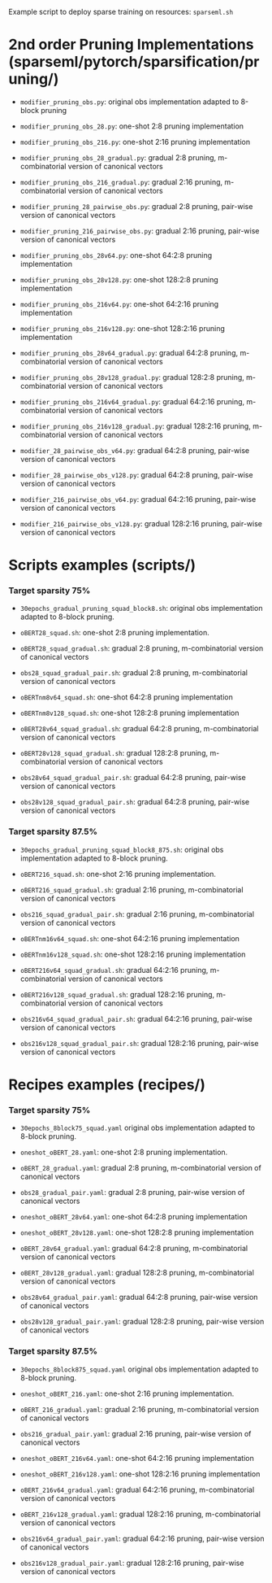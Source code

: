Example script to deploy sparse training on resources: ```sparseml.sh```

# 2nd order Pruning Implementations (sparseml/pytorch/sparsification/pruning/)

- ```modifier_pruning_obs.py```: original obs implementation adapted to 8-block pruning

- ```modifier_pruning_obs_28.py```: one-shot 2:8 pruning implementation
- ```modifier_pruning_obs_216.py```: one-shot 2:16 pruning implementation

- ```modifier_pruning_obs_28_gradual.py```: gradual 2:8 pruning, m-combinatorial version of canonical vectors
- ```modifier_pruning_obs_216_gradual.py```: gradual 2:16 pruning, m-combinatorial version of canonical vectors

- ```modifier_pruning_28_pairwise_obs.py```: gradual 2:8 pruning, pair-wise version of canonical vectors
- ```modifier_pruning_216_pairwise_obs.py```: gradual 2:16 pruning, pair-wise version of canonical vectors

- ```modifier_pruning_obs_28v64.py```: one-shot 64:2:8 pruning implementation
- ```modifier_pruning_obs_28v128.py```: one-shot 128:2:8 pruning implementation
- ```modifier_pruning_obs_216v64.py```: one-shot 64:2:16 pruning implementation
- ```modifier_pruning_obs_216v128.py```: one-shot 128:2:16 pruning implementation

- ```modifier_pruning_obs_28v64_gradual.py```: gradual 64:2:8 pruning, m-combinatorial version of canonical vectors
- ```modifier_pruning_obs_28v128_gradual.py```: gradual 128:2:8 pruning, m-combinatorial version of canonical vectors
- ```modifier_pruning_obs_216v64_gradual.py```: gradual 64:2:16 pruning, m-combinatorial version of canonical vectors
- ```modifier_pruning_obs_216v128_gradual.py```: gradual 128:2:16 pruning, m-combinatorial version of canonical vectors

- ```modifier_28_pairwise_obs_v64.py```: gradual 64:2:8 pruning, pair-wise version of canonical vectors
- ```modifier_28_pairwise_obs_v128.py```: gradual 64:2:8 pruning, pair-wise version of canonical vectors
- ```modifier_216_pairwise_obs_v64.py```: gradual 64:2:16 pruning, pair-wise version of canonical vectors
- ```modifier_216_pairwise_obs_v128.py```: gradual 128:2:16 pruning, pair-wise version of canonical vectors

# Scripts examples (scripts/)
### Target sparsity 75%
- ```30epochs_gradual_pruning_squad_block8.sh```: original obs implementation adapted to 8-block pruning.

- ```oBERT28_squad.sh```: one-shot 2:8 pruning implementation.
- ```oBERT28_squad_gradual.sh```: gradual 2:8 pruning, m-combinatorial version of canonical vectors
- ```obs28_squad_gradual_pair.sh```: gradual 2:8 pruning, m-combinatorial version of canonical vectors

- ```oBERTnm8v64_squad.sh```: one-shot 64:2:8 pruning implementation
- ```oBERTnm8v128_squad.sh```: one-shot 128:2:8 pruning implementation

- ```oBERT28v64_squad_gradual.sh```: gradual 64:2:8 pruning, m-combinatorial version of canonical vectors
- ```oBERT28v128_squad_gradual.sh```: gradual 128:2:8 pruning, m-combinatorial version of canonical vectors

- ```obs28v64_squad_gradual_pair.sh```: gradual 64:2:8 pruning, pair-wise version of canonical vectors
- ```obs28v128_squad_gradual_pair.sh```: gradual 64:2:8 pruning, pair-wise version of canonical vectors
### Target sparsity 87.5%
- ```30epochs_gradual_pruning_squad_block8_875.sh```: original obs implementation adapted to 8-block pruning.
- ```oBERT216_squad.sh```: one-shot 2:16 pruning implementation.
- ```oBERT216_squad_gradual.sh```: gradual 2:16 pruning, m-combinatorial version of canonical vectors
- ```obs216_squad_gradual_pair.sh```: gradual 2:16 pruning, m-combinatorial version of canonical vectors


- ```oBERTnm16v64_squad.sh```: one-shot 64:2:16 pruning implementation
- ```oBERTnm16v128_squad.sh```: one-shot 128:2:16 pruning implementation

- ```oBERT216v64_squad_gradual.sh```: gradual 64:2:16 pruning, m-combinatorial version of canonical vectors
- ```oBERT216v128_squad_gradual.sh```: gradual 128:2:16 pruning, m-combinatorial version of canonical vectors

- ```obs216v64_squad_gradual_pair.sh```: gradual 64:2:16 pruning, pair-wise version of canonical vectors
- ```obs216v128_squad_gradual_pair.sh```: gradual 128:2:16 pruning, pair-wise version of canonical vectors
# Recipes examples (recipes/)
### Target sparsity 75%
- ```30epochs_8block75_squad.yaml```  original obs implementation adapted to 8-block pruning.
- ```oneshot_oBERT_28.yaml```: one-shot 2:8 pruning implementation.
- ```oBERT_28_gradual.yaml```: gradual 2:8 pruning, m-combinatorial version of canonical vectors
- ```obs28_gradual_pair.yaml```: gradual 2:8 pruning, pair-wise version of canonical vectors
- ```oneshot_oBERT_28v64.yaml```: one-shot 64:2:8 pruning implementation
- ```oneshot_oBERT_28v128.yaml```: one-shot 128:2:8 pruning implementation

- ```oBERT_28v64_gradual.yaml```: gradual 64:2:8 pruning, m-combinatorial version of canonical vectors
- ```oBERT_28v128_gradual.yaml```: gradual 128:2:8 pruning, m-combinatorial version of canonical vectors

- ```obs28v64_gradual_pair.yaml```: gradual 64:2:8 pruning, pair-wise version of canonical vectors
- ```obs28v128_gradual_pair.yaml```: gradual 128:2:8 pruning, pair-wise version of canonical vectors
### Target sparsity 87.5%
- ```30epochs_8block875_squad.yaml```  original obs implementation adapted to 8-block pruning.
- ```oneshot_oBERT_216.yaml```: one-shot 2:16 pruning implementation.
- ```oBERT_216_gradual.yaml```: gradual 2:16 pruning, m-combinatorial version of canonical vectors
- ```obs216_gradual_pair.yaml```: gradual 2:16 pruning, pair-wise version of canonical vectors

- ```oneshot_oBERT_216v64.yaml```: one-shot 64:2:16 pruning implementation
- ```oneshot_oBERT_216v128.yaml```: one-shot 128:2:16 pruning implementation

- ```oBERT_216v64_gradual.yaml```: gradual 64:2:16 pruning, m-combinatorial version of canonical vectors
- ```oBERT_216v128_gradual.yaml```: gradual 128:2:16 pruning, m-combinatorial version of canonical vectors

- ```obs216v64_gradual_pair.yaml```: gradual 64:2:16 pruning, pair-wise version of canonical vectors
- ```obs216v128_gradual_pair.yaml```: gradual 128:2:16 pruning, pair-wise version of canonical vectors